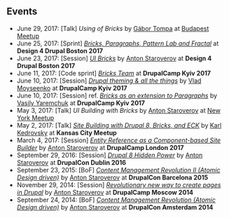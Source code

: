 ## Events

- June 29, 2017: [Talk] *Using of Bricks* by [Gábor Tompa](https://www.drupal.org/u/tompagabor) at [Budapest Meetup](https://www.meetup.com/Drupal-User-Group/events/240839365/)
- June 25, 2017: [Sprint] *[Bricks, Paragraphs, Pattern Lab and Fractal](https://groups.drupal.org/node/517029)* at **Design 4 Drupal Boston 2017**
- June 23, 2017: [Session] *[UI Bricks](https://www.design4drupal.org/sessions/site-building/entity-reference-component-based-site-builder)* by [Anton Staroverov](https://www.drupal.org/u/tonystar) at **Design 4 Drupal Boston 2017**
- June 11, 2017: [Code sprint] *[Bricks Team](http://camp17.drupal.ua/en/codesprint)* at **DrupalCamp Kyiv 2017**
- June 10, 2017: [Session] *[Drupal theming & all the things](http://camp17.drupal.ua/en/speakers/drupal-theming-all-things)* by [Vlad Moyseenko](https://www.drupal.org/u/vladdancer) at **DrupalCamp Kyiv 2017**
- June 10, 2017: [Session] ref. *[Bricks as an extension to Paragraphs](http://abzats.com/kiev17.pdf)* by [Vasily Yaremchuk](https://www.drupal.org/u/yaremchuk) at **DrupalCamp Kyiv 2017**
- May 3, 2017: [Talk] *UI Building with Bricks* by [Anton Staroverov](https://www.drupal.org/u/tonystar) at [New York Meetup](https://www.meetup.com/drupalnyc/events/239330721/)
- May 2, 2017: [Talk] *[Site Building with Drupal 8, Bricks, and ECK](http://presentations.kedrovsky.com/bricks/)* by [Karl Kedrovsky](https://www.drupal.org/u/karlkedrovsky) at **Kansas City Meetup**
- March 4, 2017: [Session] *[Entity Reference as a Component-based Site Builder](http://drupalcamp.london/session/entity-reference-component-based-site-builder)* by [Anton Staroverov](https://www.drupal.org/u/tonystar) at **DrupalCamp London 2017**
- September 29, 2016: [Session] *[Drupal 8 Hidden Power](https://events.drupal.org/dublin2016/sessions/hidden-power-drupal-8-core-entity-reference-site-builder-flexible-content)* by [Anton Staroverov](https://www.drupal.org/u/tonystar) at **DrupalCon Dublin 2016**
- September 23, 2015: [BoF] *[Content Management Revolution II (Atomic Design driven)](https://events.drupal.org/barcelona2015/bofs/content-management-revolution-atomic-design-driven)* by [Anton Staroverov](https://www.drupal.org/u/tonystar) at **DrupalCon Barcelona 2015**
- November 29, 2014: [Session] *[Revolutionary new way to create pages in Drupal](http://2014.drupalcampmsk.ru/node/50)* by [Anton Staroverov](https://www.drupal.org/u/tonystar) at **DrupalCamp Moscow 2014**
- September 24, 2014: [BoF] *[Content Management Revolution (Atomic Design driven)](https://amsterdam2014.drupal.org/bof/content-management-revolution-atomic-design-driven.html)* by [Anton Staroverov](https://www.drupal.org/u/tonystar) at **DrupalCon Amsterdam 2014**
